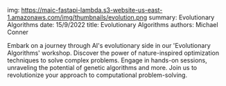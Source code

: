 img: https://maic-fastapi-lambda.s3-website-us-east-1.amazonaws.com/img/thumbnails/evolution.png
summary: Evolutionary Algorithms
date: 15/9/2022
title: Evolutionary Algorithms
authors: Michael Conner

Embark on a journey through AI's evolutionary side in our 'Evolutionary Algorithms' workshop. Discover the power of nature-inspired optimization techniques to solve complex problems. Engage in hands-on sessions, unraveling the potential of genetic algorithms and more. Join us to revolutionize your approach to computational problem-solving.
